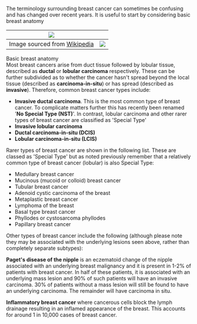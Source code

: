 The terminology surrounding breast cancer can sometimes be confusing and has changed over recent years. It is useful to start by considering basic breast anatomy  
  


| [![](https://d32xxyeh8kfs8k.cloudfront.net/images_Passmedicine/swb900.png)](https://d32xxyeh8kfs8k.cloudfront.net/images_Passmedicine/swb900b.png) | |
| --- | --- |
| Image sourced from [Wikipedia](https://en.wikipedia.org/wiki/Main_Page) | [![](https://d32xxyeh8kfs8k.cloudfront.net/css/images/mag_glass.png)](https://d32xxyeh8kfs8k.cloudfront.net/images_Passmedicine/swb900b.png) |

Basic breast anatomy  
Most breast cancers arise from duct tissue followed by lobular tissue, described as **ductal** or **lobular carcinoma** respectively. These can be further subdivided as to whether the cancer hasn't spread beyond the local tissue (described as **carcinoma\-in\-situ**) or has spread (described as **invasive**). Therefore, common breast cancer types include:  
* **Invasive ductal carcinoma**. This is the most common type of breast cancer. To complicate matters further this has recently been renamed '**No Special Type (NST)**'. In contrast, lobular carcinoma and other rarer types of breast cancer are classified as 'Special Type'
* **Invasive lobular carcinoma**
* **Ductal carcinoma\-in\-situ (DCIS)**
* **Lobular carcinoma\-in\-situ (LCIS)**

  
Rarer types of breast cancer are shown in the following list. These are classed as 'Special Type' but as noted previously remember that a relatively common type of breast cancer (lobular) is also Special Type:  
* Medullary breast cancer
* Mucinous (mucoid or colloid) breast cancer
* Tubular breast cancer
* Adenoid cystic carcinoma of the breast
* Metaplastic breast cancer
* Lymphoma of the breast
* Basal type breast cancer
* Phyllodes or cystosarcoma phyllodes
* Papillary breast cancer

  
Other types of breast cancer include the following (although please note they may be associated with the underlying lesions seen above, rather than completely separate subtypes):  
  
**Paget's disease of the nipple** is an eczematoid change of the nipple associated with an underlying breast malignancy and it is present in 1\-2% of patients with breast cancer. In half of these patients, it is associated with an underlying mass lesion and 90% of such patients will have an invasive carcinoma. 30% of patients without a mass lesion will still be found to have an underlying carcinoma. The remainder will have carcinoma in situ.   
  
**Inflammatory breast cancer** where cancerous cells block the lymph drainage resulting in an inflamed appearance of the breast. This accounts for around 1 in 10,000 cases of breast cancer.